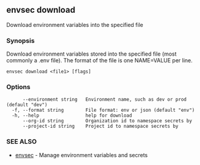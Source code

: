 ## envsec download

Download environment variables into the specified file

### Synopsis

Download environment variables stored into the specified file (most commonly a .env file). The format of the file is one NAME=VALUE per line.

```
envsec download <file1> [flags]
```

### Options

```
      --environment string   Environment name, such as dev or prod (default "dev")
  -f, --format string        File format: env or json (default "env")
  -h, --help                 help for download
      --org-id string        Organization id to namespace secrets by
      --project-id string    Project id to namespace secrets by
```

### SEE ALSO

* [envsec](envsec.md)	 - Manage environment variables and secrets

